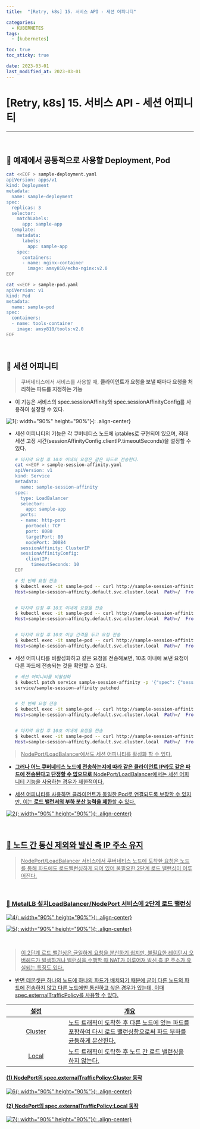```yaml
---
title:  "[Retry, k8s] 15. 서비스 API - 세션 어피니티" 

categories:
  - KUBERNETES
tags:
  - [kubernetes]

toc: true
toc_sticky: true

date: 2023-03-01
last_modified_at: 2023-03-01
---
```

# [Retry, k8s] 15. 서비스 API - 세션 어피니티
---

<style>
table {
    font-size: 12pt;
}
table th:first-of-type {
    width: 5%;
}
table th:nth-of-type(2) {
    width: 15%;
}
table th:nth-of-type(3) {
    width: 50%;
}
table th:nth-of-type(4) {
    width: 30%;
}
</style>

<br>

## 🔔 예제에서 공통적으로 사용할 Deployment, Pod

```bash
cat <<EOF > sample-deployment.yaml
apiVersion: apps/v1
kind: Deployment
metadata:
  name: sample-deployment
spec:
  replicas: 3
  selector:
    matchLabels:
      app: sample-app
  template:
    metadata:
      labels:
        app: sample-app
    spec:
      containers:
      - name: nginx-container
        image: amsy810/echo-nginx:v2.0
EOF
```

```bash
cat <<EOF > sample-pod.yaml
apiVersion: v1
kind: Pod
metadata:
  name: sample-pod
spec:
  containers:
  - name: tools-container
    image: amsy810/tools:v2.0
EOF
```

<br>

## 🔔 세션 어피니티 

> 쿠버네티스에서 서비스를 사용할 때, **클라이언트가 요청을 보낼 때마다 요청을 처리하는 파드를 지정하는 기능**

+ 이 기능은 서비스의 spec.sessionAffinity와 spec.sessionAffinityConfig를 사용하여 설정할 수 있다.

![1](https://user-images.githubusercontent.com/42735894/229264568-5d30b4ae-35e0-41a9-b753-53c100d3ad31.png){: width="90%" height="90%"}{: .align-center}

+ 세션 어피니티의 기능은 각 쿠버네티스 노드에 iptables로 구현되어 있으며, 최대 세션 고정 시간(sessionAffinityConfig.clientIP.timeoutSeconds)을 설정할 수 있다.

  ```bash
  # 마지막 요청 후 10초 이내의 요청은 같은 파드로 전송한다.
  cat <<EOF > sample-session-affinity.yaml
  apiVersion: v1
  kind: Service
  metadata:
    name: sample-session-affinity
  spec:
    type: LoadBalancer
    selector: 
      app: sample-app
    ports:
    - name: http-port
      portocol: TCP
      port: 8080
      targetPort: 80
      nodePort: 30084
    sessionAffinity: ClusterIP
    sessionAffinityConfig:
      clientIP:
        timeoutSeconds: 10
  EOF
  ```

  ```bash
  # 첫 번째 요청 전송
  $ kubectl exec -it sample-pod -- curl http://sample-session-affinity.default.svc.cluster.local:8080
  Host=sample-session-affinity.default.svc.cluster.local  Path=/  From=sample-deployment-7f47966499-459f6  ClientIP=10.40.0.0  XFF=


  # 마지막 요청 후 10초 이내에 요청을 전송
  $ kubectl exec -it sample-pod -- curl http://sample-session-affinity.default.svc.cluster.local:8080
  Host=sample-session-affinity.default.svc.cluster.local  Path=/  From=sample-deployment-7f47966499-459f6  ClientIP=10.40.0.0  XFF=


  # 마지막 요청 후 10초 이상 간격을 두고 요청 전송
  $ kubectl exec -it sample-pod -- curl http://sample-session-affinity.default.svc.cluster.local:8080
  Host=sample-session-affinity.default.svc.cluster.local  Path=/  From=sample-deployment-7f47966499-7pz8b  ClientIP=10.40.0.0  XFF=
  ```


+ 세션 어피니티를 비활성화하고 같은 요청을 전송해보면, 10초 이내에 보낸 요청이 다른 파드에 전송되는 것을 확인할 수 있다.

  ```bash
  # 세션 어피니티를 비활성화
  $ kubectl patch service sample-session-affinity -p '{"spec": {"sessionAffinity": "None"}}'
  service/sample-session-affinity patched


  # 첫 번째 요청 전송
  $ kubectl exec -it sample-pod -- curl http://sample-session-affinity.default.svc.cluster.local:8080
  Host=sample-session-affinity.default.svc.cluster.local  Path=/  From=sample-deployment-7f47966499-jc25k  ClientIP=10.46.0.0  XFF=


  # 마지막 요청 후 10초 이내에 요청을 전송
  $ kubectl exec -it sample-pod -- curl http://sample-session-affinity.default.svc.cluster.local:8080
  Host=sample-session-affinity.default.svc.cluster.local  Path=/  From=sample-deployment-7f47966499-459f6  ClientIP=10.46.0.0  XFF=
  ```


> <u>NodePort/LoadBalancer에서도 세션 어피니티를 활성화 할 수 있다.<u>


+ **그러나 어느 쿠버네티스 노드에 전송하는지에 따라 같은 클라이언트 IP라도 같은 파드에 전송된다고 단정할 수 없으므로** NodePort/LoadBalancer에서는 세션 어피니티 기능을 사용하는 경우가 제한적이다.


+ 세션 어피니티를 사용하면 클라이언트가 동일한 Pod로 연결되도록 보장할 수 있지만, 이는 **로드 밸런서의 부하 분산 능력을 제한**할 수 있다.


![2](https://user-images.githubusercontent.com/42735894/229267307-c159de8c-0c30-4fde-97f3-adf2ae352517.png){: width="90%" height="90%"}{: .align-center}

<br>

## 🔔 노드 간 통신 제외와 발신 측 IP 주소 유지

> NodePort/LoadBalancer 서비스에서 쿠버네티스 노드에 도착한 요청은 노드를 통해 파드에도 로드밸런싱하게 되어 있어 불필요한 2단계 로드 밸런싱이 이루어진다.

<br>

### 📜 MetalLB 설치LoadBalancer/NodePort 서비스에 2단계 로드 밸런싱

![4](https://user-images.githubusercontent.com/42735894/229267967-662dcacf-918d-4b4a-8113-bfc5dd93bde5.png){: width="90%" height="90%"}{: .align-center}


![5](https://user-images.githubusercontent.com/42735894/229267965-b4ee6a08-fb07-4ff9-b6cd-856ef0a337a1.png){: width="90%" height="90%"}{: .align-center}

<br>

> 이 2단계 로드 밸런싱은 균일하게 요청을 분산하기 쉽지만, 불필요한 레이턴시 오버헤드가 발생하거나 밸런싱을 수행할 때 NAT가 이루어져 발신 측 IP 주소가 유실되는 특징도 있다.


+ 반면 데몬셋은 하나의 노드에 하나의 파드가 배치되기 때문에 굳이 다른 노드의 파드에 전송하지 않고 다른 노드에만 통신하고 싶은 경우가 있는데, 이때 spec.externalTrafficPolicy를 사용할 수 있다.


|설정|개요|
|:---:|---|
|Cluster|노드 트래픽이 도착한 후 다른 노드에 있는 파드를 포함하여 다시 로드 밸런싱함으로써 파드 부하를 균등하게 분산한다.|
|Local|노드 트래픽이 도탁한 후 노드 간 로드 밸런싱을 하지 않는다.|


#### (1) NodePort의 spec.externalTrafficPolicy:Cluster 동작 <br>


![6](https://user-images.githubusercontent.com/42735894/229269987-1adf1619-6e36-425d-ac5f-6d7a81d17ea7.png){: width="90%" height="90%"}{: .align-center}


#### (2) NodePort의 spec.externalTrafficPolicy:Local 동작 <br>


![7](https://user-images.githubusercontent.com/42735894/229269989-eb9fc69c-2ae5-48b9-8d1e-b67ec2b1f19c.png){: width="90%" height="90%"}{: .align-center}